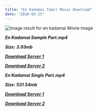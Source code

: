 ```yaml
---
title: "En Kadamai Tamil Movie Download"
date: "2020-03-25"
---
```


![Image result for en kadamai  Movie image](https://cdn.shopclues.com/images/thumbnails/52943/320/320/MC3341484296777.jpg)

**_En Kadamai Sample Part.mp4_**

**_Size: 3.93mb_**

**_[Download Server 1](http://b4.wetransfer.vip/files/{cda5df2c15b60541c0c08958a9aa30b512670539b38ddb53042c71b1d10bc2b4}20Actor{cda5df2c15b60541c0c08958a9aa30b512670539b38ddb53042c71b1d10bc2b4}20Hits{cda5df2c15b60541c0c08958a9aa30b512670539b38ddb53042c71b1d10bc2b4}20Collection/M.{cda5df2c15b60541c0c08958a9aa30b512670539b38ddb53042c71b1d10bc2b4}20G.{cda5df2c15b60541c0c08958a9aa30b512670539b38ddb53042c71b1d10bc2b4}20Ramachandran{cda5df2c15b60541c0c08958a9aa30b512670539b38ddb53042c71b1d10bc2b4}20(M.G.R){cda5df2c15b60541c0c08958a9aa30b512670539b38ddb53042c71b1d10bc2b4}20Movies{cda5df2c15b60541c0c08958a9aa30b512670539b38ddb53042c71b1d10bc2b4}20Collections/En{cda5df2c15b60541c0c08958a9aa30b512670539b38ddb53042c71b1d10bc2b4}20Kadamai{cda5df2c15b60541c0c08958a9aa30b512670539b38ddb53042c71b1d10bc2b4}20(1964)/En{cda5df2c15b60541c0c08958a9aa30b512670539b38ddb53042c71b1d10bc2b4}20Kadamai{cda5df2c15b60541c0c08958a9aa30b512670539b38ddb53042c71b1d10bc2b4}20(1964){cda5df2c15b60541c0c08958a9aa30b512670539b38ddb53042c71b1d10bc2b4}20Sample{cda5df2c15b60541c0c08958a9aa30b512670539b38ddb53042c71b1d10bc2b4}20HD.mp4)_**

**_[Download Server 2](http://b4.wetransfer.vip/files/{cda5df2c15b60541c0c08958a9aa30b512670539b38ddb53042c71b1d10bc2b4}20Actor{cda5df2c15b60541c0c08958a9aa30b512670539b38ddb53042c71b1d10bc2b4}20Hits{cda5df2c15b60541c0c08958a9aa30b512670539b38ddb53042c71b1d10bc2b4}20Collection/M.{cda5df2c15b60541c0c08958a9aa30b512670539b38ddb53042c71b1d10bc2b4}20G.{cda5df2c15b60541c0c08958a9aa30b512670539b38ddb53042c71b1d10bc2b4}20Ramachandran{cda5df2c15b60541c0c08958a9aa30b512670539b38ddb53042c71b1d10bc2b4}20(M.G.R){cda5df2c15b60541c0c08958a9aa30b512670539b38ddb53042c71b1d10bc2b4}20Movies{cda5df2c15b60541c0c08958a9aa30b512670539b38ddb53042c71b1d10bc2b4}20Collections/En{cda5df2c15b60541c0c08958a9aa30b512670539b38ddb53042c71b1d10bc2b4}20Kadamai{cda5df2c15b60541c0c08958a9aa30b512670539b38ddb53042c71b1d10bc2b4}20(1964)/En{cda5df2c15b60541c0c08958a9aa30b512670539b38ddb53042c71b1d10bc2b4}20Kadamai{cda5df2c15b60541c0c08958a9aa30b512670539b38ddb53042c71b1d10bc2b4}20(1964){cda5df2c15b60541c0c08958a9aa30b512670539b38ddb53042c71b1d10bc2b4}20Sample{cda5df2c15b60541c0c08958a9aa30b512670539b38ddb53042c71b1d10bc2b4}20HD.mp4)_**

**_En Kadamai Single Part.mp4_**

**_Size: 531.54mb_**

**_[Download Server 1](http://b4.wetransfer.vip/files/{cda5df2c15b60541c0c08958a9aa30b512670539b38ddb53042c71b1d10bc2b4}20Actor{cda5df2c15b60541c0c08958a9aa30b512670539b38ddb53042c71b1d10bc2b4}20Hits{cda5df2c15b60541c0c08958a9aa30b512670539b38ddb53042c71b1d10bc2b4}20Collection/M.{cda5df2c15b60541c0c08958a9aa30b512670539b38ddb53042c71b1d10bc2b4}20G.{cda5df2c15b60541c0c08958a9aa30b512670539b38ddb53042c71b1d10bc2b4}20Ramachandran{cda5df2c15b60541c0c08958a9aa30b512670539b38ddb53042c71b1d10bc2b4}20(M.G.R){cda5df2c15b60541c0c08958a9aa30b512670539b38ddb53042c71b1d10bc2b4}20Movies{cda5df2c15b60541c0c08958a9aa30b512670539b38ddb53042c71b1d10bc2b4}20Collections/En{cda5df2c15b60541c0c08958a9aa30b512670539b38ddb53042c71b1d10bc2b4}20Kadamai{cda5df2c15b60541c0c08958a9aa30b512670539b38ddb53042c71b1d10bc2b4}20(1964)/En{cda5df2c15b60541c0c08958a9aa30b512670539b38ddb53042c71b1d10bc2b4}20Kadamai{cda5df2c15b60541c0c08958a9aa30b512670539b38ddb53042c71b1d10bc2b4}20(1964){cda5df2c15b60541c0c08958a9aa30b512670539b38ddb53042c71b1d10bc2b4}20Single{cda5df2c15b60541c0c08958a9aa30b512670539b38ddb53042c71b1d10bc2b4}20Part{cda5df2c15b60541c0c08958a9aa30b512670539b38ddb53042c71b1d10bc2b4}20HD.mp4)_**

**_[Download Server 2](http://b4.wetransfer.vip/files/{cda5df2c15b60541c0c08958a9aa30b512670539b38ddb53042c71b1d10bc2b4}20Actor{cda5df2c15b60541c0c08958a9aa30b512670539b38ddb53042c71b1d10bc2b4}20Hits{cda5df2c15b60541c0c08958a9aa30b512670539b38ddb53042c71b1d10bc2b4}20Collection/M.{cda5df2c15b60541c0c08958a9aa30b512670539b38ddb53042c71b1d10bc2b4}20G.{cda5df2c15b60541c0c08958a9aa30b512670539b38ddb53042c71b1d10bc2b4}20Ramachandran{cda5df2c15b60541c0c08958a9aa30b512670539b38ddb53042c71b1d10bc2b4}20(M.G.R){cda5df2c15b60541c0c08958a9aa30b512670539b38ddb53042c71b1d10bc2b4}20Movies{cda5df2c15b60541c0c08958a9aa30b512670539b38ddb53042c71b1d10bc2b4}20Collections/En{cda5df2c15b60541c0c08958a9aa30b512670539b38ddb53042c71b1d10bc2b4}20Kadamai{cda5df2c15b60541c0c08958a9aa30b512670539b38ddb53042c71b1d10bc2b4}20(1964)/En{cda5df2c15b60541c0c08958a9aa30b512670539b38ddb53042c71b1d10bc2b4}20Kadamai{cda5df2c15b60541c0c08958a9aa30b512670539b38ddb53042c71b1d10bc2b4}20(1964){cda5df2c15b60541c0c08958a9aa30b512670539b38ddb53042c71b1d10bc2b4}20Single{cda5df2c15b60541c0c08958a9aa30b512670539b38ddb53042c71b1d10bc2b4}20Part{cda5df2c15b60541c0c08958a9aa30b512670539b38ddb53042c71b1d10bc2b4}20HD.mp4)_**
